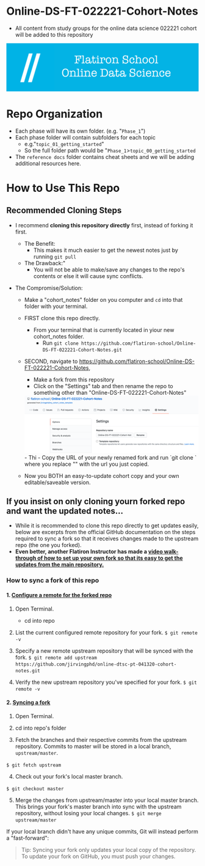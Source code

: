 

# Online-DS-FT-022221-Cohort-Notes
- All content from study groups for the online data science 022221 cohort will be added to this repository 

<img src="./assets/images/flatironschool_banner.jpg" width=800px>

# Repo Organization
- Each phase will have its own folder. (e.g. "`Phase_1`")
- Each phase folder will contain subfolders for each topic
    - e.g."`topic_01_getting_started`"
    - So the full folder path would be "`Phase_1`>`topic_00_getting_started`
- The `reference docs` folder contains cheat sheets and we will be adding additional resources here. 


# How to Use This Repo
## Recommended Cloning Steps
- I recommend **cloning this repository directly** first, instead of forking it first. 
    - The Benefit:
        - This makes it much easier to get the newest notes just by running `git pull`
    - The Drawback:"
        - You will not be able to make/save any changes to the repo's contents or else it will cause sync conflicts. 

- The Compromise/Solution:
    - Make  a "cohort_notes" folder on you computer and `cd` into that folder with your terminal.
    - FIRST clone this repo directly. 
        - From your terminal that is currently located in yiour new cohort_notes folder. 
            - Run `git clone https://github.com/flatiron-school/Online-DS-FT-022221-Cohort-Notes.git`

    - SECOND, navigate to https://github.com/flatiron-school/Online-DS-FT-022221-Cohort-Notes,
        - Make a fork from this repository
        - Click on the "Settings" tab and then rename the repo to something other than "Online-DS-FT-022221-Cohort-Notes" 
        <img src="./assets/images/rename_repo.png" width=600px>
            - Thi
        - Copy the URL of your newly renamed fork and run `git clone <your-repo-url-here>` where you replace "<your-repo-url-here>" with the url you just copied. 

    - Now you BOTH an easy-to-update cohort copy and your own editable/saveable version. 


## If you **insist** on only cloning yourn forked repo and want the updated notes...

- While it is recommended to clone this repo directly to get updates easily, below are excerpts from the official GitHub documentation on the steps required to sync a fork so that it receives changes made to the upstream repo (the one you forked). 
- **Even better, another Flatiron Instructor has made a [video walk-through of how to set up your own fork so that its easy to get the updates from the main repository.](https://youtu.be/UHASy7vpOIQ)**
    
### How to sync a fork of this repo


#### 1. [Configure a remote for the forked repo](https://help.github.com/en/github/collaborating-with-issues-and-pull-requests/configuring-a-remote-for-a-fork)
1. Open Terminal.
    - cd into repo
2. List the current configured remote repository for your fork.
`$ git remote -v`
3. Specify a new remote upstream repository that will be synced with the fork.
`$ git remote add upstream https://github.com/jirvingphd/online-dtsc-pt-041320-cohort-notes.git`

4. Verify the new upstream repository you've specified for your fork.
`$ git remote -v`

#### 2. [Syncing a fork]( https://help.github.com/en/github/collaborating-with-issues-and-pull-requests/syncing-a-fork)

1. Open Terminal.

2. cd into repo's folder
    
3. Fetch the branches and their respective commits from the upstream repository. Commits to master will be stored in a local branch, `upstream/master`.

`$ git fetch upstream`


4. Check out your fork's local master branch.

`$ git checkout master`

5. Merge the changes from upstream/master into your local master branch. This brings your fork's master branch into sync with the upstream repository, without losing your local changes.
`$ git merge upstream/master`

If your local branch didn't have any unique commits, Git will instead perform a "fast-forward":


> Tip: Syncing your fork only updates your local copy of the repository. To update your fork on GitHub, you must push your changes.



 
